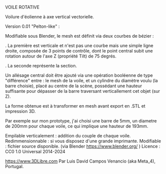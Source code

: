 VOILE ROTATIVE



Voilure d'éolienne à axe vertical vectorielle.


Version 0.01 "Pelton-like" : 

Modifiable sous Blender, le mesh est définit via deux courbes de bézier :

. La première est verticale et n'est pas une courbe mais une simple ligne droite, composée de 3 points de contrôle, dont le point central subit une rotation autour de l'axe Z (propriété Tilt) de 75 degrés. 

. La seconde représente la section. 


Un allésage central doit être ajouté via une opération booléenne de type "différence" entre : le mesh de la voile, et un cylindre du diamètre voulu (la barre choisie), placé au centre de la scène, possédant une hauteur suffisante pour dépasser de la barre traversant verticallement cet objet (sur Z). 


La forme obtenue est à transformer en mesh avant export en .STL et impression 3D. 


Par exemple sur mon prototype, j'ai choisi une barre de 5mm, un diametre de 200mm pour chaque voile, ce qui implique une hauteur de 193mm.

Empilable verticalement : addition du couple de chaque voile.
Redimmensionnable       : si vous disposez d'une grande imprimante.
Modifiable              : fichier source disponible. (via Blender https://www.blender.org/ )
Licence                 :   CC0 1.0 Universal 2014-2024

https://www.3DLibre.com
Par Luis David Campos Venancio (aka Meta_4), Portugal.
